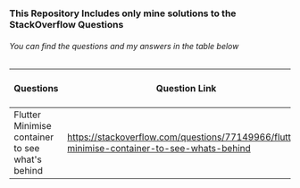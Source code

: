 ### This Repository Includes only mine solutions to the StackOverflow Questions

###### You can find the questions and my answers in the table below
##
##

| Questions | Question Link | My Answer Link |
| ------------------ | ------------------ | ------------------ |
| Flutter Minimise container to see what's behind     |   https://stackoverflow.com/questions/77149966/flutter-minimise-container-to-see-whats-behind            |  [Source Path](lib/src/show_bottom_sheet_view/show_modal_bottom_sheet_with_scaffold_view.dart) |

